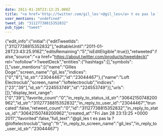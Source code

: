 ```yaml
---
date: 2011-01-28T23:13:25.000Z
title: "<a href='http://twitter.com/gil_les'>@gil_les</a> t es pas la ? <a href='http://twitter.com/loftelectroclub'>@loftelectroclub</a>″"
user_mentions: "undefined"
tweet_id: "31127738815352832"
pub_type: "tweet"
---
```

{"edit_info":{"initial":{"editTweetIds":["31127738815352832"],"editableUntil":"2011-01-28T23:43:25.916Z","editsRemaining":"5","isEditEligible":true}},"retweeted":false,"source":"<a href=\"https://about.twitter.com/products/tweetdeck\" rel=\"nofollow\">TweetDeck</a>","entities":{"hashtags":[],"symbols":[],"user_mentions":[{"name":"Gilles Doge","screen_name":"gil_les","indices":["0","8"],"id_str":"23044467","id":"23044467"},{"name":"Loft Electroclub","screen_name":"loftelectroclub","indices":["23","39"],"id_str":"224553749","id":"224553749"}],"urls":[]},"display_text_range":["0","39"],"favorite_count":"0","in_reply_to_status_id_str":"30642150748200962","id_str":"31127738815352832","in_reply_to_user_id":"23044467","truncated":false,"retweet_count":"0","id":"31127738815352832","in_reply_to_status_id":"30642150748200962","created_at":"Fri Jan 28 23:13:25 +0000 2011","favorited":false,"full_text":"@gil_les t es pas la ? @loftelectroclub","lang":"fr","in_reply_to_screen_name":"gil_les","in_reply_to_user_id_str":"23044467"}
